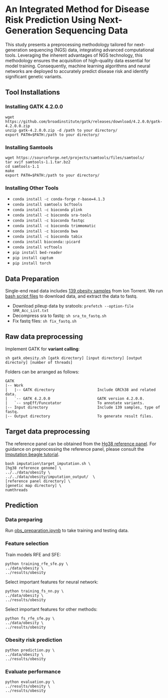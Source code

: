 # An Integrated Method for Disease Risk Prediction Using Next-Generation Sequencing Data
This study presents a preprocessing methodology tailored for next-generation sequencing (NGS) data, integrating advanced computational tools. Leveraging the inherent advantages of NGS technology, this methodology ensures the acquisition of high-quality data essential for model training. Consequently, machine learning algorithms and neural networks are deployed to accurately predict disease risk and identify significant genetic variants.
## Tool Installations
### Installing GATK 4.2.0.0
```
wget https://github.com/broadinstitute/gatk/releases/download/4.2.0.0/gatk-4.2.0.0.zip
unzip gatk-4.2.0.0.zip -d /path to your directory/
export PATH=$PATH:/path to your directory/
```
### Installing Samtools
```
wget https://sourceforge.net/projects/samtools/files/samtools/
tar xvjf samtools-1.1.tar.bz2
cd samtools-1.1
make
export PATH=$PATH:/path to your directory/
```
### Installing Other Tools
- `conda install -c conda-forge r-base=4.1.3`
- `conda install samtools bcftools`
- `conda install -c bioconda plink`
- `conda install -c bioconda sra-tools`
- `conda install -c bioconda fastqc`
- `conda install -c bioconda trimmomatic`
- `conda install -c bioconda bwa`
- `conda install -c bioconda tabix`
- `conda install bioconda::picard`
- `conda install vcftools`
- `pip install bed-reader`
- `pip install captum`
- `pip install torch`
## Data Preparation 
Single-end read data includes [139 obesity samples](https://www.ncbi.nlm.nih.gov/Traces/study/?acc=SRP139885&o=acc_s%3Aa) from Ion Torrent. We run [bash script files](https://github.com/nhanta/Advanced_Methods_for_Disease_Risk_Prediction/tree/main/gatk) to download data, and extract the data to fastq.
- Download pileup data by sratools: `prefetch --option-file SRR_Acc_List.txt`
- Decompress sra to fastq: `sh sra_to_fastq.sh`
- Fix fastq files: `sh fix_fastq.sh`
## Raw data preprocessing
Implement GATK for **variant calling**:

`sh gatk_obesity.sh [gatk directory] [input directory] [output directory] [number of threads]`

Folders can be arranged as follows:
```
GATK
|-- Work            
|   |-- GATK directory                   Include GRCh38 and related data.
|   `-- GATK 4.2.0.0                     GATK version 4.2.0.0.                 
|   `-- snpEff/Funcotator                To annotate variants.
|-- Input directory                      Include 139 samples, type of fastq.
|-- Output directory                     To generate result files.
```
## Target data preprocessing
The reference panel can be obtained from the [Hg38 reference panel](https://cgl.gi.ucsc.edu/data/giraffe/construction/). For guidance on preprocessing the reference panel, please consult the [Imputation beagle tutorial](https://github.com/adrianodemarino/Imputation_beagle_tutorial).
```
bash imputation\target_imputation.sh \
[hg38 reference genome] \
../../data/obesity \
../../data/obesity/imputation_output/  \
[reference panel directory] \
[genetic map directory] \
numthreads
```

## Prediction

### Data preparing
Run [obs_preparation.ipynb](src/obs_preparation.ipynb) to take training and testing data.
### Feature selection
Train models RFE and SFE:
```
python training_rfe_sfe.py \
../data/obesity \
../results/obesity
```

Select important features for neural network:
```
python training_fs_nn.py \
../data/obesity \
../results/obesity
```
Select important features for other methods:
```
python fs_rfe_sfe.py \
../data/obesity \
../results/obesity
```
### Obesity risk prediction
```
python prediction.py \
../data/obesity \
../results/obesity
```
### Evaluate performance
```
python evaluation.py \
../results/obesity \
../results/obesity
```